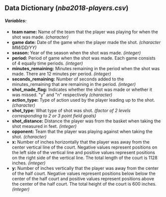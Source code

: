 ## **Data Dictionary** (*nba2018-players.csv*)


#### *Variables:*

- **team name:** Name of the team that the player was playing for when the shot was made. *(character)*
- **game date:** Date of the game when the player made the shot. *(character MM/DD/YY)*
- **season:** Year of the season when the shot was made. *(integer)*
- **period:** Period of game when the shot was made. Each game consists of 4 equally time periods. *(integer)*
- **minutes_remaining:** Minutes remaining in the period when the shot was made. There are 12 minutes per period. *(integer)*
- **seconds_remaining:** Number of seconds added to the minutes_remaining that are remaining in the period. *(integer)*
- **shot_made_flag:** Indicates whether the shot was made or whether it was missed. "y" and "n" respectively *(character)*
- **action_type:** Type of action used by the player leading up to the shot. *(character)*
- **shot_type:** What type of shot was shot. *(factor of 2 levels corresponding to 2 or 3 point field goals)*
- **shot_distance:** Distance the player was from the basket when taking the shot measured in feet. *(integer)*
- **opponent:** Team that the player was playing against when taking the shot. *(character)*
- **x:** Number of inches horizontally that the player was away from the center vertical line of the court. Negative values represent positions on the left side of the vertical line and positive values represent positions on the right side of the vertical line. The total length of the court is 1128 inches. *(integer)*
- **y:** Number of inches vertically that the player was away from the center of the half court. Negative values represent positions below below the center of the half court and positive values represent positions above the center of the half court. The total height of the court is 600 inches. *(integer)*
